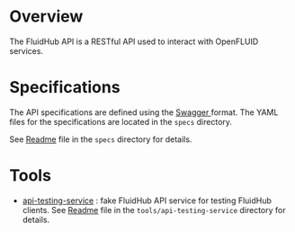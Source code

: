 # Overview

The FluidHub API is a RESTful API used to interact with OpenFLUID services.

# Specifications

The API specifications are defined using the [Swagger ](http://swagger.io) format. The YAML files for the specifications are located in the `specs` directory.

See [Readme](specs/README.md) file in the `specs` directory for details.

# Tools

* [api-testing-service](tools/api-testing-service/) : fake FluidHub API service for testing FluidHub clients.
See [Readme](tools/api-testing-service/README.md) file in the `tools/api-testing-service` directory for details.

